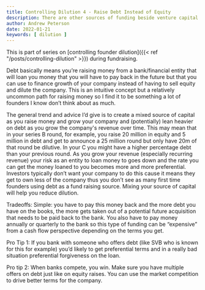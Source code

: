```yaml
---
title: Controlling Dilution 4 - Raise Debt Instead of Equity
description: There are other sources of funding beside venture capital. Use them to control founder and employee dilution.
author: Andrew Peterson
date: 2022-01-21
keywords: [ dilution ]
---
```

This is part of series on [controlling founder dilution]({{< ref "/posts/controlling-dilution" >}}) during fundraising.

Debt basically means you’re raising money from a bank/financial entity that will loan you money that you will have to pay back in the future but that you can use to finance growth of your company instead of having to sell equity and dilute the company. This is an intuitive concept but a relatively uncommon path for raising money so I find it to be something a lot of founders I know don’t think about as much. 

The general trend and advice I’d give is to create a mixed source of capital as you raise money and grow your company and (potentially) lean heavier on debt as you grow the company's revenue over time. This may mean that in your series B round, for example, you raise 20 million in equity and 5 million in debt and get to announce a 25 million round but only have 20m of that round be dilutive. In your C you might have a higher percentage debt than your previous round. As you grow your revenue (especially recurring revenue) your risk as an entity to loan money to goes down and the rate you can get the money loaned to you becomes more and more preferential. Investors typically don’t want your company to do this cause it means they get to own less of the company thus you don’t see as many first time founders using debt as a fund raising source. Mixing your source of capital will help you reduce dilution. 

Tradeoffs: Simple: you have to pay this money back and the more debt you have on the books, the more gets taken out of a potential future acquisition that needs to be paid back to the bank. You also have to pay money annually or quarterly to the bank so this type of funding can be “expensive” from a cash flow perspective depending on the terms you get. 

Pro Tip 1: If you bank with someone who offers debt (like SVB who is known for this for example) you’d likely to get preferential terms and in a really bad situation preferential forgiveness on the loan. 

Pro tip 2: When banks compete, you win. Make sure you have multiple offers on debt just like on equity raises. You can use the market competition to drive better terms for the company. 

